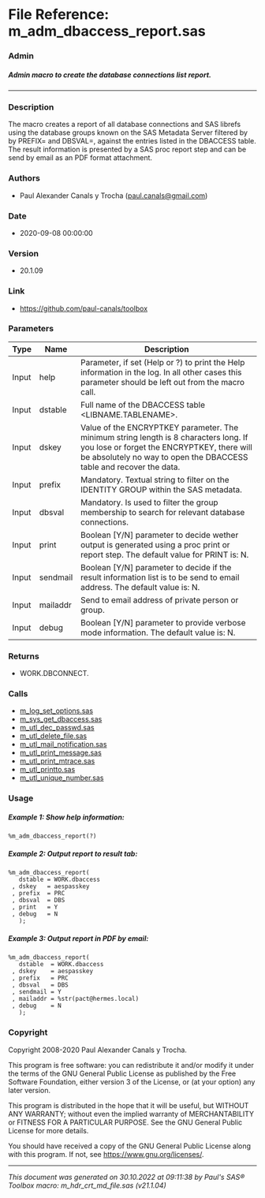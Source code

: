 # File Reference: m_adm_dbaccess_report.sas

### Admin

##### Admin macro to create the database connections list report.

***

### Description
The macro creates a report of all database connections and SAS librefs using the database groups known on the SAS Metadata Server filtered by by PREFIX= and DBSVAL=, against the entries listed in the DBACCESS table. The result information is presented by a SAS proc report step and can be send by email as an PDF format attachment.

### Authors
* Paul Alexander Canals y Trocha (paul.canals@gmail.com)

### Date
* 2020-09-08 00:00:00

### Version
* 20.1.09

### Link
* https://github.com/paul-canals/toolbox

### Parameters
| Type | Name | Description |
| ---- | ---- | ----------- |
| Input | help | Parameter, if set (Help or ?) to print the Help information in the log. In all other cases this parameter should be left out from the macro call. |
| Input | dstable | Full name of the DBACCESS table <LIBNAME.TABLENAME>. |
| Input | dskey | Value of the ENCRYPTKEY parameter. The minimum string length is 8 characters long. If you lose or forget the ENCRYPTKEY, there will be absolutely no way to open the DBACCESS table and recover the data. |
| Input | prefix | Mandatory. Textual string to filter on the IDENTITY GROUP within the SAS metadata. |
| Input | dbsval | Mandatory. Is used to filter the group membership to search for relevant database connections. |
| Input | print | Boolean [Y/N] parameter to decide wether output is generated using a proc print or report step. The default value for PRINT is: N. |
| Input | sendmail | Boolean [Y/N] parameter to decide if the result information list is to be send to email address. The default value is: N. |
| Input | mailaddr | Send to email address of private person or group. |
| Input | debug | Boolean [Y/N] parameter to provide verbose mode information. The default value is: N. |

### Returns
* WORK.DBCONNECT.

### Calls
* [m_log_set_options.sas](m_log_set_options.md)
* [m_sys_get_dbaccess.sas](m_sys_get_dbaccess.md)
* [m_utl_dec_passwd.sas](m_utl_dec_passwd.md)
* [m_utl_delete_file.sas](m_utl_delete_file.md)
* [m_utl_mail_notification.sas](m_utl_mail_notification.md)
* [m_utl_print_message.sas](m_utl_print_message.md)
* [m_utl_print_mtrace.sas](m_utl_print_mtrace.md)
* [m_utl_printto.sas](m_utl_printto.md)
* [m_utl_unique_number.sas](m_utl_unique_number.md)

### Usage

##### Example 1: Show help information:
```sas
%m_adm_dbaccess_report(?)
```

##### Example 2: Output report to result tab:
```sas
%m_adm_dbaccess_report(
   dstable = WORK.dbaccess
 , dskey   = aespasskey
 , prefix  = PRC
 , dbsval  = DBS
 , print   = Y
 , debug   = N
   );
```

##### Example 3: Output report in PDF by email:
```sas
%m_adm_dbaccess_report(
   dstable  = WORK.dbaccess
 , dskey    = aespasskey
 , prefix   = PRC
 , dbsval   = DBS
 , sendmail = Y
 , mailaddr = %str(pact@hermes.local)
 , debug    = N
   );
```

### Copyright
Copyright 2008-2020 Paul Alexander Canals y Trocha. 
 
This program is free software: you can redistribute it and/or modify 
it under the terms of the GNU General Public License as published by 
the Free Software Foundation, either version 3 of the License, or 
(at your option) any later version. 
 
This program is distributed in the hope that it will be useful, 
but WITHOUT ANY WARRANTY; without even the implied warranty of 
MERCHANTABILITY or FITNESS FOR A PARTICULAR PURPOSE. See the 
GNU General Public License for more details. 
 
You should have received a copy of the GNU General Public License 
along with this program. If not, see <https://www.gnu.org/licenses/>. 


***
*This document was generated on 30.10.2022 at 09:11:38  by Paul's SAS&reg; Toolbox macro: m_hdr_crt_md_file.sas (v21.1.04)*
